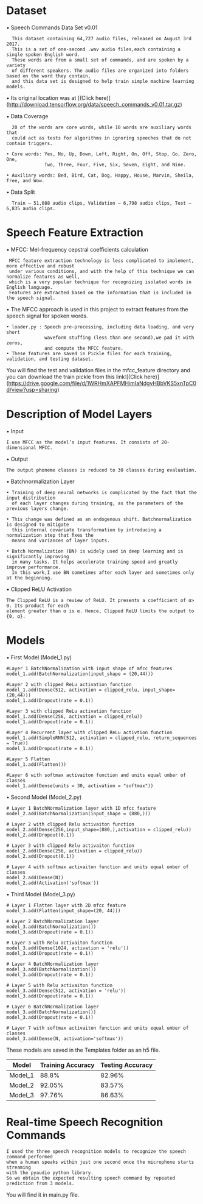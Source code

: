 # Dataset
   • Speech Commands Data Set v0.01
      
      This dataset containing 64,727 audio files, released on August 3rd 2017. 
      This is a set of one-second .wav audio files,each containing a single spoken English word.
      These words are from a small set of commands, and are spoken by a variety 
      of different speakers. The audio files are organized into folders based on the word they contain, 
      and this data set is designed to help train simple machine learning models.

   • Its original location was at [(Click here)] (http://download.tensorflow.org/data/speech_commands_v0.01.tar.gz)

   • Data Coverage
      
      20 of the words are core words, while 10 words are auxiliary words that
      could act as tests for algorithms in ignoring speeches that do not contain triggers. 
      
    • Core words: Yes, No, Up, Down, Left, Right, On, Off, Stop, Go, Zero, One,
                  Two, Three, Four, Five, Six, Seven, Eight, and Nine.
      
    • Auxiliary words: Bed, Bird, Cat, Dog, Happy, House, Marvin, Sheila, Tree, and Wow.


   • Data Split
      
      Train – 51,088 audio clips, Validation – 6,798 audio clips, Test – 6,835 audio clips.

# Speech Feature Extraction
   • MFCC: Mel-frequency cepstral coefficients calculation
   
     MFCC feature extraction technology is less complicated to implement, more effective and robust
     under various conditions, and with the help of this technique we can normalize features as well,
     which is a very popular technique for recognizing isolated words in English language.
     Features are extracted based on the information that is included in the speech signal.
     
   • The MFCC approach is used in this project to extract features from the speech signal for spoken words.

      
    • loader.py : Speech pre-processing, including data loading, and very short 
                  waveform stuffing (less than one second),we pad it with zeros,
                  and compute the MFCC feature.
    • These features are saved in Pickle files for each training, validation, and testing dataset.
   You will find the test and validation files in the mfcc_feature directory and you can download
   the train pickle from this link:[(Click here)] (https://drive.google.com/file/d/1WRHmXAPFMHimIaNdgyHBbVKS5xnTpC0d/view?usp=sharing)
   
# Description of Model Layers
• Input

    I use MFCC as the model’s input features. It consists of 20-dimensional MFCC.
• Output

    The output phoneme classes is reduced to 30 classes during evaluation.

• Batchnormalization Layer

    • Training of deep neural networks is complicated by the fact that the input distribution
      of each layer changes during training, as the parameters of the previous layers change. 
    
    • This change was defined as an endogenous shift. Batchnormalization is designed to mitigate
      this internal covariate transformation by introducing a normalization step that ﬁxes the
      means and variances of layer inputs.
    
    • Batch Normalization (BN) is widely used in deep learning and is significantly improving
      in many tasks. It helps accelerate training speed and greatly improve performance.
      In this work,I use BN sometimes after each layer and sometimes only at the beginning.
      
 • Clipped ReLU Activation
 
    The Clipped ReLU is a review of ReLU. It presents a coefficient of α> 0. Its product for each
    element greater than α is α. Hence, Clipped ReLU limits the output to {0, α}.

# Models
• First Model (Model_1.py)
    
    #Layer 1 BatchNormalization with input shape of mfcc features
    model_1.add(BatchNormalization(input_shape = (20,44)))
    
    #Layer 2 with clipped ReLu activation function
    model_1.add(Dense(512, activation = clipped_relu, input_shape=(20,44)))
    model_1.add(Dropout(rate = 0.1))
    
    #Layer 3 with clipped ReLu activation function
    model_1.add(Dense(256, activation = clipped_relu))
    model_1.add(Dropout(rate = 0.1))
    
    #Layer 4 Recurrent layer with clipped ReLu activtion function
    model_1.add(SimpleRNN(512, activation = clipped_relu, return_sequences = True))
    model_1.add(Dropout(rate = 0.1))
    
    #Layer 5 Flatten
    model_1.add(Flatten())
    
    #Layer 6 with softmax activaiton function and units equal umber of classes
    model_1.add(Dense(units = 30, activation = "softmax"))
    
• Second Model (Model_2.py)
    
    # Layer 1 BatchNormalization layer with 1D mfcc feature
    model_2.add(BatchNormalization(input_shape = (880,)))
    
    # Layer 2 with clipped Relu activaiton function
    model_2.add(Dense(256,input_shape=(880,),activation = clipped_relu)) 
    model_2.add(Dropout(0.1)) 
    
    # Layer 3 with clipped Relu activaiton function
    model_2.add(Dense(256, activation = clipped_relu)) 
    model_2.add(Dropout(0.1)) 
    
    # Layer 4 with softmax activaiton function and units equal umber of classes
    model_2.add(Dense(N)) 
    model_2.add(Activation('softmax')) 

• Third Model (Model_3.py)
    
    # Layer 1 Flatten layer with 2D mfcc feature
    model_3.add(Flatten(input_shape=(20, 44)))
    
    # Layer 2 BatchNormalization layer
    model_3.add(BatchNormalization())
    model_3.add(Dropout(rate = 0.1))
    
    # Layer 3 with Relu activaiton function
    model_3.add(Dense(1024, activation = 'relu'))
    model_3.add(Dropout(rate = 0.1))
    
    # Layer 4 BatchNormalization layer
    model_3.add(BatchNormalization())
    model_3.add(Dropout(rate = 0.1))
    
    # Layer 5 with Relu activaiton function
    model_3.add(Dense(512, activation = 'relu'))
    model_3.add(Dropout(rate = 0.1))
    
    # Layer 6 BatchNormalization layer
    model_3.add(BatchNormalization())
    model_3.add(Dropout(rate = 0.1))
    
    # Layer 7 with softmax activaiton function and units equal umber of classes
    model_3.add(Dense(N, activation='softmax'))
These models are saved in the Templates folder as an h5 file.
 
   Model   |  Training Accuracy | Testing Accuracy 
   --------|--------------------|--------------------------------
   Model_1 | 88.8%   | 82.96%
   Model_2   | 92.05% |  83.57%
   Model_3   | 97.76%  |   86.63%
    

# Real-time Speech Recognition Commands

    I used the three speech recognition models to recognize the speech command performed 
    when a human speaks within just one second once the microphone starts streaming 
    with the pyaudio python library.
    So we obtain the expected resulting speech command by repeated prediction from 3 models.
You will find it in main.py file.

